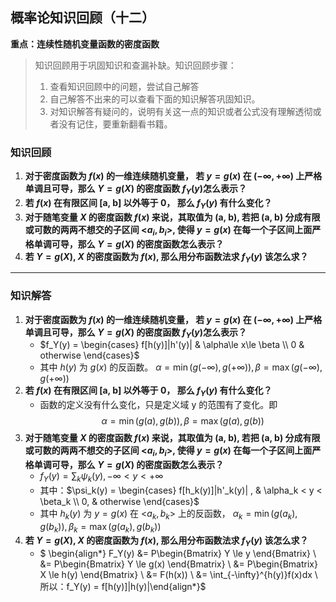 ## 概率论知识回顾（十二）

**重点：连续性随机变量函数的密度函数**

> 知识回顾用于巩固知识和查漏补缺。知识回顾步骤：
>
> 1. 查看知识回顾中的问题，尝试自己解答
> 2. 自己解答不出来的可以查看下面的知识解答巩固知识。
> 3. 对知识解答有疑问的，说明有关这一点的知识或者公式没有理解透彻或者没有记住，要重新翻看书籍。

### 知识回顾

1. **对于密度函数为 $f(x)$ 的一维连续随机变量， 若 $y = g(x)$ 在 $(-\infty, + \infty)$ 上严格单调且可导，那么 $Y = g(X)$ 的密度函数 $f_Y(y)$怎么表示？**
2. **若 $f(x)$ 在有限区间 [a, b] 以外等于 0， 那么 $f_Y(y)$ 有什么变化？**
3. **对于随笔变量 $X$ 的密度函数 $f(x)$ 来说，其取值为 (a, b), 若把 (a, b) 分成有限或可数的两两不想交的子区间 <$a_i, b_i$>, 使得 $y = g(x)$ 在每一个子区间上面严格单调可导，那么 $Y = g(X)$ 的密度函数怎么表示？**
4. **若 $Y = g(X)$, $X$ 的密度函数为 $f(x)$, 那么用分布函数法求 $f_Y(y)$ 该怎么求？**



****

### 知识解答

1. **对于密度函数为 $f(x)$ 的一维连续随机变量， 若 $y = g(x)$ 在 $(-\infty, + \infty)$ 上严格单调且可导，那么 $Y = g(X)$ 的密度函数 $f_Y(y)$怎么表示？**
   + $f_Y(y) = \begin{cases} f[h(y)]|h'(y)| & \alpha\le x\le \beta \\ 0 & otherwise \end{cases}$
   + 其中 $h(y)$ 为 $g(x)$ 的反函数。 $\alpha = \min(g(-\infty), g(+\infty)), \beta = \max(g(-\infty), g(+\infty))$
2. **若 $f(x)$ 在有限区间 [a, b] 以外等于 0， 那么 $f_Y(y)$ 有什么变化？**
   + 函数的定义没有什么变化，只是定义域 y 的范围有了变化。即 $$\alpha = \min(g(a), g(b)), \beta = \max(g(a), g(b))$$
3. **对于随笔变量 $X$ 的密度函数 $f(x)$ 来说，其取值为 (a, b), 若把 (a, b) 分成有限或可数的两两不想交的子区间 <$a_i, b_i$>, 使得 $y = g(x)$ 在每一个子区间上面严格单调可导，那么 $Y = g(X)$ 的密度函数怎么表示？**
   + $f_Y(y) = \sum_k\psi_k(y), -\infty < y < + \infty$
   + 其中：$\psi_k(y) = \begin{cases} f[h_k(y)]|h'_k(y)| , & \alpha_k < y < \beta_k \\ 0, & otherwise \end{cases}$
   + 其中 $h_k(y)$ 为 $y = g(x)$ 在 <$a_k, b_k$> 上的反函数， $\alpha_k = \min(g(a_k), g(b_k)), \beta_k = \max(g(a_k), g(b_k))$
4. **若 $Y = g(X)$, $X$ 的密度函数为 $f(x)$, 那么用分布函数法求 $f_Y(y)$ 该怎么求？**
   + $ \begin{align*} F_Y(y) &= P\begin{Bmatrix} Y \le y \end{Bmatrix} \\ &= P\begin{Bmatrix} Y \le g(x) \end{Bmatrix} \\ &= P\begin{Bmatrix} X \le h(y) \end{Bmatrix} \\ &= F(h(x)) \\ &= \int_{-\infty}^{h(y)}f(x)dx  \\  所以：f_Y(y) = f[h(y)]|h(y)|\end{align*}$